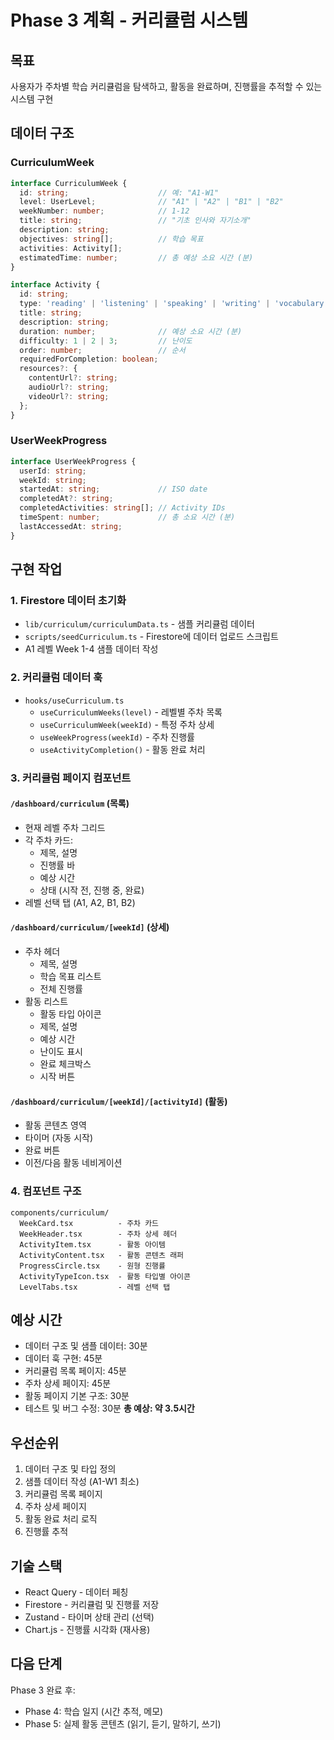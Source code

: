 # Phase 3 계획 - 커리큘럼 시스템

## 목표
사용자가 주차별 학습 커리큘럼을 탐색하고, 활동을 완료하며, 진행률을 추적할 수 있는 시스템 구현

## 데이터 구조

### CurriculumWeek
```typescript
interface CurriculumWeek {
  id: string;                    // 예: "A1-W1"
  level: UserLevel;              // "A1" | "A2" | "B1" | "B2"
  weekNumber: number;            // 1-12
  title: string;                 // "기초 인사와 자기소개"
  description: string;
  objectives: string[];          // 학습 목표
  activities: Activity[];
  estimatedTime: number;         // 총 예상 소요 시간 (분)
}

interface Activity {
  id: string;
  type: 'reading' | 'listening' | 'speaking' | 'writing' | 'vocabulary' | 'grammar';
  title: string;
  description: string;
  duration: number;              // 예상 소요 시간 (분)
  difficulty: 1 | 2 | 3;         // 난이도
  order: number;                 // 순서
  requiredForCompletion: boolean;
  resources?: {
    contentUrl?: string;
    audioUrl?: string;
    videoUrl?: string;
  };
}
```

### UserWeekProgress
```typescript
interface UserWeekProgress {
  userId: string;
  weekId: string;
  startedAt: string;             // ISO date
  completedAt?: string;
  completedActivities: string[]; // Activity IDs
  timeSpent: number;             // 총 소요 시간 (분)
  lastAccessedAt: string;
}
```

## 구현 작업

### 1. Firestore 데이터 초기화
- `lib/curriculum/curriculumData.ts` - 샘플 커리큘럼 데이터
- `scripts/seedCurriculum.ts` - Firestore에 데이터 업로드 스크립트
- A1 레벨 Week 1-4 샘플 데이터 작성

### 2. 커리큘럼 데이터 훅
- `hooks/useCurriculum.ts`
  - `useCurriculumWeeks(level)` - 레벨별 주차 목록
  - `useCurriculumWeek(weekId)` - 특정 주차 상세
  - `useWeekProgress(weekId)` - 주차 진행률
  - `useActivityCompletion()` - 활동 완료 처리

### 3. 커리큘럼 페이지 컴포넌트

#### `/dashboard/curriculum` (목록)
- 현재 레벨 주차 그리드
- 각 주차 카드:
  - 제목, 설명
  - 진행률 바
  - 예상 시간
  - 상태 (시작 전, 진행 중, 완료)
- 레벨 선택 탭 (A1, A2, B1, B2)

#### `/dashboard/curriculum/[weekId]` (상세)
- 주차 헤더
  - 제목, 설명
  - 학습 목표 리스트
  - 전체 진행률
- 활동 리스트
  - 활동 타입 아이콘
  - 제목, 설명
  - 예상 시간
  - 난이도 표시
  - 완료 체크박스
  - 시작 버튼

#### `/dashboard/curriculum/[weekId]/[activityId]` (활동)
- 활동 콘텐츠 영역
- 타이머 (자동 시작)
- 완료 버튼
- 이전/다음 활동 네비게이션

### 4. 컴포넌트 구조
```
components/curriculum/
  WeekCard.tsx          - 주차 카드
  WeekHeader.tsx        - 주차 상세 헤더
  ActivityItem.tsx      - 활동 아이템
  ActivityContent.tsx   - 활동 콘텐츠 래퍼
  ProgressCircle.tsx    - 원형 진행률
  ActivityTypeIcon.tsx  - 활동 타입별 아이콘
  LevelTabs.tsx         - 레벨 선택 탭
```

## 예상 시간
- 데이터 구조 및 샘플 데이터: 30분
- 데이터 훅 구현: 45분
- 커리큘럼 목록 페이지: 45분
- 주차 상세 페이지: 45분
- 활동 페이지 기본 구조: 30분
- 테스트 및 버그 수정: 30분
**총 예상: 약 3.5시간**

## 우선순위
1. 데이터 구조 및 타입 정의
2. 샘플 데이터 작성 (A1-W1 최소)
3. 커리큘럼 목록 페이지
4. 주차 상세 페이지
5. 활동 완료 처리 로직
6. 진행률 추적

## 기술 스택
- React Query - 데이터 페칭
- Firestore - 커리큘럼 및 진행률 저장
- Zustand - 타이머 상태 관리 (선택)
- Chart.js - 진행률 시각화 (재사용)

## 다음 단계
Phase 3 완료 후:
- Phase 4: 학습 일지 (시간 추적, 메모)
- Phase 5: 실제 활동 콘텐츠 (읽기, 듣기, 말하기, 쓰기)
